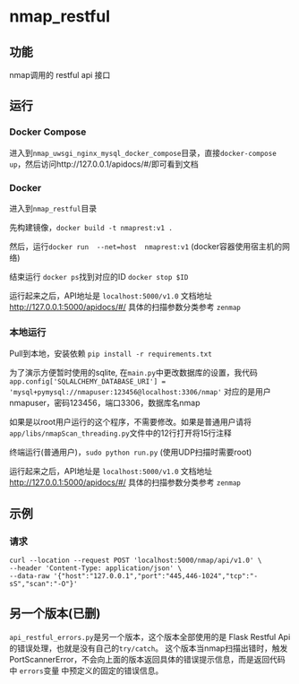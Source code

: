 # nmap_restful
## 功能
nmap调用的 restful api 接口
## 运行

### Docker Compose
进入到`nmap_uwsgi_nginx_mysql_docker_compose`目录，直接`docker-compose up`，然后访问http://127.0.0.1/apidocs/#/即可看到文档



### Docker
进入到`nmap_restful`目录

先构建镜像，`docker build -t nmaprest:v1 .`

然后，运行`docker run  --net=host  nmaprest:v1`  (docker容器使用宿主机的网络)

结束运行
`docker ps`找到对应的ID
`docker stop $ID`


运行起来之后，API地址是 `localhost:5000/v1.0`
文档地址 http://127.0.0.1:5000/apidocs/#/
具体的扫描参数分类参考 `zenmap`


### 本地运行
Pull到本地，安装依赖 `pip install -r requirements.txt`

为了演示方便暂时使用的sqlite,
在`main.py`中更改数据库的设置，我代码`app.config['SQLALCHEMY_DATABASE_URI'] = 'mysql+pymysql://nmapuser:123456@localhost:3306/nmap'`
对应的是用户nmapuser，密码123456，端口3306，数据库名nmap

如果是以root用户运行的这个程序，不需要修改。如果是普通用户请将`app/libs/nmapScan_threading.py`文件中的12行打开将15行注释

终端运行(普通用户)，`sudo python run.py`
(使用UDP扫描时需要root)


运行起来之后，API地址是 `localhost:5000/v1.0`
文档地址 http://127.0.0.1:5000/apidocs/#/
具体的扫描参数分类参考 `zenmap`


## 示例
### 请求
```
curl --location --request POST 'localhost:5000/nmap/api/v1.0' \
--header 'Content-Type: application/json' \
--data-raw '{"host":"127.0.0.1","port":"445,446-1024","tcp":"-sS","scan":"-O"}'
```
## 另一个版本(已删)
`api_restful_errors.py`是另一个版本，这个版本全部使用的是 Flask Restful Api 的错误处理，也就是没有自己的`try/catch`。
这个版本当nmap扫描出错时，触发 PortScannerError，不会向上面的版本返回具体的错误提示信息，而是返回代码中 `errors`变量 中预定义的固定的错误信息。
